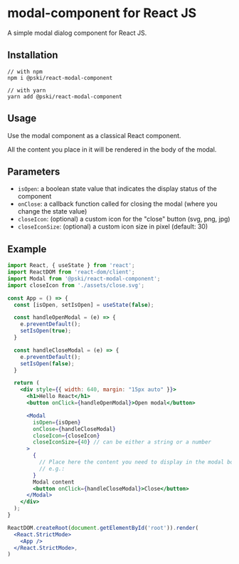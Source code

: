 # modal-component for React JS

A simple modal dialog component for React JS.

## Installation

```
// with npm
npm i @pski/react-modal-component

// with yarn
yarn add @pski/react-modal-component
```

## Usage

Use the modal component as a classical React component.

All the content you place in it will be rendered in the body of the modal.

## Parameters

- `isOpen`: a boolean state value that indicates the display status of the component
- `onClose`: a callback function called for closing the modal (where you change the state value)
- `closeIcon`: (optional) a custom icon for the "close" button (svg, png, jpg)
- `closeIconSize`: (optional) a custom icon size in pixel (default: 30)

## Example

```jsx
import React, { useState } from 'react';
import ReactDOM from 'react-dom/client';
import Modal from '@pski/react-modal-component';
import closeIcon from './assets/close.svg';

const App = () => {
  const [isOpen, setIsOpen] = useState(false);

  const handleOpenModal = (e) => {
    e.preventDefault();
    setIsOpen(true);
  }

  const handleCloseModal = (e) => {
    e.preventDefault();
    setIsOpen(false);
  }

  return (
    <div style={{ width: 640, margin: "15px auto" }}>
      <h1>Hello React</h1>
      <button onClick={handleOpenModal}>Open modal</button>

      <Modal
        isOpen={isOpen}
        onClose={handleCloseModal}
        closeIcon={closeIcon}
        closeIconSize={40} // can be either a string or a number
      >
        {
          // Place here the content you need to display in the modal body.
          // e.g.:
        }
        Modal content
        <button onClick={handleCloseModal}>Close</button>
      </Modal>
    </div>
  );
}

ReactDOM.createRoot(document.getElementById('root')).render(
  <React.StrictMode>
    <App />
  </React.StrictMode>,
)
```